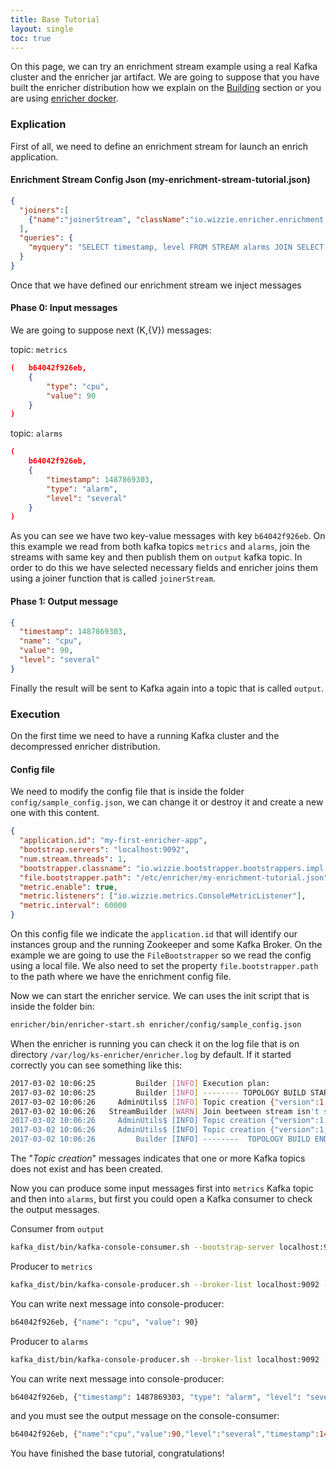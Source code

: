 ```yaml
---
title: Base Tutorial
layout: single
toc: true
---
```


On this page, we can try an enrichment stream example using a real Kafka cluster and the enricher jar artifact. We are going to suppose that you have built the enricher distribution how we explain on the [Building](https://github.com/wizzie-io/enricher#compiling-sources) section or you are using [enricher docker](https://hub.docker.com/r/wizzieio/enricher/).

### Explication
First of all, we need to define an enrichment stream for launch an enrich application.

#### Enrichment Stream Config Json (my-enrichment-stream-tutorial.json)

```json
{
  "joiners":[
    {"name":"joinerStream", "className":"io.wizzie.enricher.enrichment.join.impl.StreamPreferredJoiner"}
  ],
  "queries": {
    "myquery": "SELECT timestamp, level FROM STREAM alarms JOIN SELECT * FROM STREAM metrics USING joinerStream INSERT INTO STREAM output"
  }
}
```

Once that we have defined our enrichment stream we inject messages

#### Phase 0: Input messages

We are going to suppose next (K,{V}) messages:

topic: `metrics`

```json
(   b64042f926eb,
    {
        "type": "cpu",
        "value": 90
    }
)
```

topic: `alarms`

```json
(
    b64042f926eb,
    {
        "timestamp": 1487869303,
        "type": "alarm",
        "level": "several"
    }
)  
```

As you can see we have two key-value messages with key `b64042f926eb`. On this example we read from both kafka topics `metrics` and `alarms`, join the streams with same key and then publish them on `output` kafka topic. In order to do this we have selected necessary fields and enricher joins them using a joiner function that is called `joinerStream`.

#### Phase 1: Output message

```json
{
  "timestamp": 1487869303,
  "name": "cpu",
  "value": 90,
  "level": "several"
}
```

Finally the result will be sent to Kafka again into a topic that is called `output`.

### Execution
On the first time we need to have a running Kafka cluster and the decompressed enricher distribution.

#### Config file
We need to modify the config file that is inside the folder `config/sample_config.json`, we can change it or destroy it and create a new one with this content.

```json
{
  "application.id": "my-first-enricher-app",
  "bootstrap.servers": "localhost:9092",
  "num.stream.threads": 1,
  "bootstrapper.classname": "io.wizzie.bootstrapper.bootstrappers.impl.FileBootstrapper",
  "file.bootstrapper.path": "/etc/enricher/my-enrichment-tutorial.json",
  "metric.enable": true,
  "metric.listeners": ["io.wizzie.metrics.ConsoleMetricListener"],
  "metric.interval": 60000
}
```

On this config file we indicate the `application.id` that will identify our instances group and the running Zookeeper and some Kafka Broker. On the example we are going to use the `FileBootstrapper` so we read the config using a local file. We also need to set the property `file.bootstrapper.path` to the path where we have the enrichment config file.

Now we can start the enricher service. We can uses the init script that is inside the folder bin:

```bash
enricher/bin/enricher-start.sh enricher/config/sample_config.json
```

When the enricher is running you can check it on the log file that is on directory `/var/log/ks-enricher/enricher.log` by default. If it started correctly you can see something like this:

```bash
2017-03-02 10:06:25         Builder [INFO] Execution plan:
2017-03-02 10:06:25         Builder [INFO] -------- TOPOLOGY BUILD START --------
2017-03-02 10:06:26     AdminUtils$ [INFO] Topic creation {"version":1,"partitions":{"2":[0],"1":[0],"3":[0],"0":[0]}}
2017-03-02 10:06:26   StreamBuilder [WARN] Join beetween stream isn't supported yet! The join is changed to use stream-table join
2017-03-02 10:06:26     AdminUtils$ [INFO] Topic creation {"version":1,"partitions":{"2":[0],"1":[0],"3":[0],"0":[0]}}
2017-03-02 10:06:26     AdminUtils$ [INFO] Topic creation {"version":1,"partitions":{"2":[0],"1":[0],"3":[0],"0":[0]}}
2017-03-02 10:06:26         Builder [INFO] --------  TOPOLOGY BUILD END  --------
```

The "*Topic creation*" messages indicates that one or more Kafka topics does not exist and has been created.

Now you can produce some input messages first into `metrics` Kafka topic and then into `alarms`, but first you could open a Kafka consumer to check the output messages.

Consumer from `output`

```bash
kafka_dist/bin/kafka-console-consumer.sh --bootstrap-server localhost:9092 --property print.key=true --topic output --new-consumer
```

Producer to `metrics`

```bash
kafka_dist/bin/kafka-console-producer.sh --broker-list localhost:9092 --property parse.key=true --property key.separator=, --topic metrics
```

You can write next message into console-producer:

```bash
b64042f926eb, {"name": "cpu", "value": 90}
```

Producer to `alarms`

```bash
kafka_dist/bin/kafka-console-producer.sh --broker-list localhost:9092 --property parse.key=true --property key.separator=, --topic alarms
```

You can write next message into console-producer:

```bash
b64042f926eb, {"timestamp": 1487869303, "type": "alarm", "level": "several"}
```

and you must see the output message on the console-consumer:

```bash
b64042f926eb, {"name":"cpu","value":90,"level":"several","timestamp":1487869303}
```

You have finished the base tutorial, congratulations!